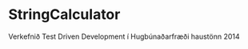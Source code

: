 StringCalculator
================

Verkefnið Test Driven Development í Hugbúnaðarfræði haustönn 2014
